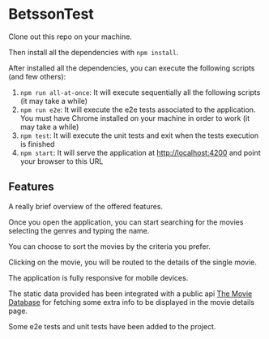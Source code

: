 # BetssonTest

Clone out this repo on your machine.

Then install all the dependencies with `npm install`.

After installed all the dependencies, you can execute the following scripts (and few others):

1. `npm run all-at-once`: It will execute sequentially all the following scripts (it may take a while)
2. `npm run e2e`: It will execute the e2e tests associated to the application. You must have Chrome installed on your machine in order to work (it may take a while)
3. `npm test`: It will execute the unit tests and exit when the tests execution is finished
4. `npm start`: It will serve the application at [http://localhost:4200](http://localhost:4200) and point your browser to this URL

## Features

A really brief overview of the offered features.

Once you open the application, you can start searching for the movies selecting the genres and typing the name.

You can choose to sort the movies by the criteria you prefer.

Clicking on the movie, you will be routed to the details of the single movie.

The application is fully responsive for mobile devices.

The static data provided has been integrated with a public api [The Movie Database](https://developers.themoviedb.org/3) for fetching some extra info to be displayed in the movie details page.

Some e2e tests and unit tests have been added to the project.
